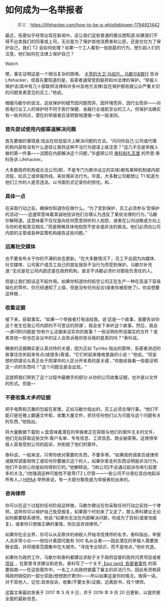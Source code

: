 # 如何成为一名举报者

> 原文：<https://lifehacker.com/how-to-be-a-whistleblower-1794921442>

最近，告密似乎经常出现在新闻中。这让我们这些普通的傻瓜想知道:如果我们不得不出卖我们的同事或上司，无论是为了保护其他消费者和公民，还是仅仅为了保护自己，我们 T2 会如何处理？如果一个工人看到一些肮脏的行为，想引起人们的注意，他们如何在法律上保护自己？

Watch

嗯，事实证明这是一个相当复杂的困境， [卡茨的大卫·马绍尔，马歇尔&银行](http://www.kmblegal.com/contact-us) 告诉 Lifehacker，但首先要知道的是，告密者通常受到联邦和州法律的保护。“举报人保护法(其中有几十部联邦法律和许多州及地方法律)旨在保护那些就公众严重关切的问题发表意见的员工，”他说。

根据马歇尔的说法，这些保护的细节因问题而异，因环境而异，因行业而异——对核电行业工人的保护将不同于医疗保健、金融行业或航空业的工人。但保护法确实有一些共同点，潜在的举报者应该明智地遵循一些一般准则。

### **首先尝试使用内部渠道解决问题**

首先要做的事情是:找出在较低层次上解决问题的方法。“问问你自己:公司或代理机构内部有没有什么途径让我将这种不当行为提请上级注意？“这几乎总是举报人做的第一件事——试图在内部解决这个问题，”华盛顿公司 [泰科和扎瓦里](https://www.tzlegal.com/) 的乔恩·泰科告诉 Lifehacker。

大多数政府机构或合法公司(即，不是专门为欺诈设立的实体)都有某种机制或内部流程，如员工或举报热线，来处理非法行为。毕竟，大多数公司都想让 T1 知道为他们工作的人是否违法。以书面形式记录你的担忧。和...

### **具体一点**

在采取行动之前，确保你知道你在做什么。“为了受到保护，员工必须参与‘受保护的活动’——这通常意味着真诚地投诉他们合理认为违反了某些法律的行为，”马歇尔解释道。这意味着不仅仅是向任何愿意倾听的人抱怨，或者在公司战略或方向上与你的老板意见相左，”而是稍微具体地抱怨不安全或非法的做法。他们必须向公司内部的主管或各种监管机构报告这些问题。”

### **远离社交媒体**

也不要发布关于你的不满的状态更新。“在大多数情况下，员工不会因为向媒体、社交媒体、公司客户或员工自己的朋友报告不当行为而受到保护。马歇尔补充道:“无论是在公司内部还是在政府机构，直言不讳都必须针对那些负责任的人。

但是让我们假设这不起作用。如果你知道你的航空公司正在生产一种在高温下容易熔化的零件，你已经通知了上级，但是没有任何反应(或者你被拒绝了)，你会想要这样做...

### **收集证据**

接下来，获取事实。“如果一个举报者打电话给我，说‘这是一个故事，我要告诉你这个发生在我公司内部的不可思议的阴谋’，我会坐下来听这个故事。然后，我会*一直问*的问题是‘你有什么证据来证实你的故事？一些证明你所说属实的文件？或者其他一些也在会议中的证人会告诉我你告诉我的是真的吗？”泰科说。

确凿的证据确实是认真对待的关键，因为正如 Tychko 指出的那样，告密者讲述的故事往往听起来有点(或很多)离谱。“它们听起来像格里森的小说！”他说。“将妄想的阴谋论与真正处于阴谋中的人区分开来真的是关键...“你能给我看一些能证明这一点的东西吗？”这个问题总是会出现。"

这就把我们带到了这个过程中最棘手的部分:从你的公司收集证据，也许是以文件的形式。但是—

### **不要收集*太多的*证据**

把手电筒和沉重的包留在家里。正如马歇尔指出的，员工必须合理行事。“他们不能只是在晚上翻遍文件柜，收集大量文件，抓住任何他们认为可能与这个问题有关的东西，”他指出。

将大量数据下载到 u 盘意味着潜在的举报者正在获取与他们的案件无关的文件，他们无权获取这些文件:客户名单、专有信息、工资信息、商业秘密等。这使得举报人容易受到公司的起诉，并削弱了他们的案件。

泰科说，一般来说，只带你绝对需要的东西，不要多带。“如果政府调查员或律师或联邦调查局特工或任何你要展示这个的人，如果你拿走的东西证明是非法行为，他们不会担心你是如何得到它的，”他解释说。“[和公司]不会通过起诉你来引起更多的关注。”(他强调这种可能性不是零(T2 ),尽管——一些公司不分青红皂白地起诉所有人。) [HIPAA](https://www.hhs.gov/hipaa/index.html) 举例来说，有一大部分豁免是为举报者刻出来的。

### **咨询律师**

你可以在这个过程的任何阶段这样做，马歇尔建议在你采取任何行动之前找一个律师，这样你可以保护自己免受报复。如果那个时刻来了又走了，那么蒂科建议无论如何都要联系律师。他说:“如果你无法在内部解决问题，你成为了目标(或害怕报复)，或者你只想做正确的事情，你应该咨询律师。”

如果你在企业界，你可以从反欺诈的纳税人开始寻找律师的名字。泰科指出，举报人法非常小众——他估计美国可能有 500 名从业者——因此潜在的举报人需要放眼全国，并将搜索范围集中在大城市。“寻找专业知识，而不是地点，”他补充道。

如果你为政府工作，马歇尔和泰科都建议求助于关于政府监督的政府问责项目或者 [项目](https://www.pogo.org/) ，在那里寻求建议和忠告。泰科写了一个关于[【qui tam】告密者案件](http://www.natlawreview.com/article/top-10-tips-qui-tam-whistleblowers) 的简要指南——在这些案件中，一名工人向政府披露了雇主的非法行为，因此有资格获得政府赔偿的一部分奖励(想想医疗欺诈)——所以如果这是你的情况，值得一读。对于其他人，记住:具体投诉，收集(不要太多)证据，远离脸书，找个律师。

这篇文章最初发表于 2017 年 5 月 8 日，并于 2019 年 9 月 20 日更新，以提供更全面的最新信息。